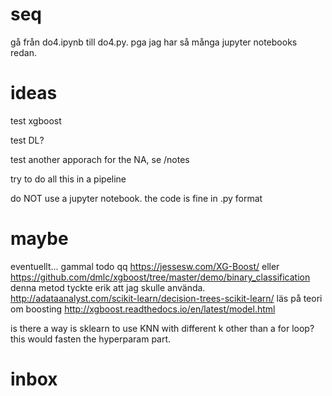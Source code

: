 # seq 

gå från do4.ipynb till do4.py. pga jag har så många jupyter notebooks redan.

# ideas

test xgboost

test DL?

test another apporach for the NA, se /notes

try to do all this in a pipeline

do NOT use a jupyter notebook. the code is fine in .py format

# maybe

eventuellt... gammal todo
  qq https://jessesw.com/XG-Boost/ eller https://github.com/dmlc/xgboost/tree/master/demo/binary_classification denna metod tyckte erik att jag skulle använda.
  http://adataanalyst.com/scikit-learn/decision-trees-scikit-learn/
  läs på teori om boosting http://xgboost.readthedocs.io/en/latest/model.html

is there a way is sklearn to use KNN with different k other than a for loop? this would fasten the hyperparam part.

# inbox
